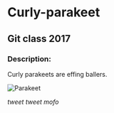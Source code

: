 # Curly-parakeet
## Git class 2017
### Description:

Curly parakeets are effing ballers. 

![Parakeet](http://i16.photobucket.com/albums/b16/FigDiva/Feather%20Dusters/DusterPhotoSurge071.jpg)

*tweet tweet mofo*
